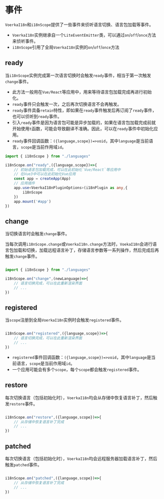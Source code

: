 # 事件<!-- {docsify-ignore-all} -->

`VoerkaI18n`和`i18nScope`提供了一些事件来侦听语言切换、语言包加载等事件。

- `VoerkaI18n`实例继承自一个`LiteEventEmitter`类，可以通过`on`/`off`/`once`方法来侦听事件。
- `i18nScope`引用了全局`VoerkaI18n`实例的`on`/`off`/`once`方法

## ready

当`i18nScope`实例完成第一次语言切换时会触发`ready`事件，相当于第一次触发`change`事件。

- 此方法一般用在`Vue/React`等应用中，用来等待语言包加载完成再进行初始化。
- `ready`事件只会触发一次，之后再次切换语言不会再触发。
- `ready`事件具备`retain`特性，即如果在`ready`事件触发后再订阅了`ready`事件，也可以侦听到`ready`事件。
- 引入`ready`事件是因为语言包可能是异步加载的，如果在语言包加载完成前就开始使用`t`函数，可能会导致翻译不准确。因此，可以在`ready`事件中初始化应用。
- `ready`事件回调函数：`({language,scope})=>void`，其中`language`是当前语言，`scope`是当前作用域`id`。

```typescript
import { i18nScope } from "./languages"

i18nScope.on("ready",({language,scope})=>{
    // 初始语言包加载完成，可以在此初始化`Vue/React`等应用中
    // 在Vue3中可以在此初始化Vue应用
    const app = createApp(App)
    // 应用插件
    app.use<VoerkaI18nPluginOptions>(i18nPlugin as any,{
        i18nScope
    })
    app.mount('#app')
})
```

## change

当切换语言时会触发`change`事件。

当每次调用`i18nScope.change`或`VoerkaI18n.change`方法时，`VoekaI18n`会进行语言包加载和切换，加载远程语言补丁，存储语言参数等一系列操作，然后完成后再触发`change`事件。

```typescript

import { i18nScope } from "./languages"

i18nScope.on("change",(newLanguage)=>{
    // 语言切换完成，可以在此重新渲染界面
    // ...
})

```

## registered

当`scope`注册到全局`VoerkaI18n`实例时会触发`registered`事件。

```typescript

i18nScope.on("registered",({language,scope})=>{
    // 语言切换完成，可以在此重新渲染界面
    // ...
})

```

- `registered`事件回调函数：`({language,scope})=>void`，其中`language`是当前语言，`scope`是当前作用域`id`。
- 一个应用可能会有多个`scope`，每个`scope`都会触发`registered`事件。


## restore

每次切换语言（包括初始化时），`VoerkaI18n`均会从存储中恢复语言补丁，然后触发`restore`事件。

```typescript

i18nScope.on("restore",({language,scope})=>{
    // 从存储中恢复语言补丁完成
    // ...
})

```

## patched

每次切换语言（包括初始化时），`VoerkaI18n`均会远程服务器加载语言补丁，然后触发`patched`事件。

```typescript

i18nScope.on("patched",({language,scope})=>{
    // 从存储中恢复语言补丁完成
    // ...
})

```


